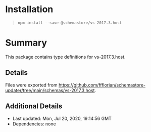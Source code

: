 # Installation
> `npm install --save @schemastore/vs-2017.3.host`

# Summary
This package contains type definitions for vs-2017.3.host.

## Details
Files were exported from https://github.com/ffflorian/schemastore-updater/tree/main/schemas/vs-2017.3.host.

## Additional Details
* Last updated: Mon, Jul 20, 2020, 19:14:56 GMT
* Dependencies: none
